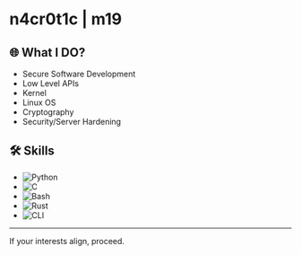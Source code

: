 # n4cr0t1c | m19

## 🌐 What I DO?
- Secure Software Development
- Low Level APIs
- Kernel
- Linux OS
- Cryptography
- Security/Server Hardening

## 🛠️ Skills

- ![Python](https://img.shields.io/badge/-Python-informational?logo=python&color=3776AB)
- ![C](https://img.shields.io/badge/-C-informational?logo=c&color=A8B9CC)
- ![Bash](https://img.shields.io/badge/-Bash-informational?logo=gnubash&color=4EAA25)
- ![Rust](https://img.shields.io/badge/-Rust-informational?logo=rust&color=000000)
- ![CLI](https://img.shields.io/badge/-CLI-informational?logo=gnu-bash&color=333333)


---

If your interests align, proceed.
